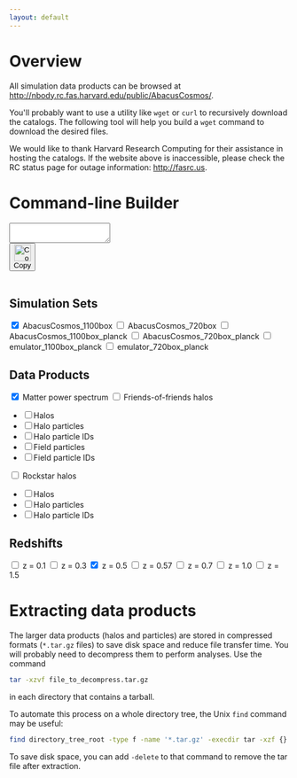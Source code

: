 ```yaml
---
layout: default
---
```

# Overview
All simulation data products can be browsed at <http://nbody.rc.fas.harvard.edu/public/AbacusCosmos/>.

You'll probably want to use a utility like `wget` or `curl` to recursively download the catalogs.
The following tool will help you build a `wget` command to download the desired files.

We would like to thank Harvard Research Computing for their assistance in hosting the catalogs.  If the website above is inaccessible, please check the RC status page for outage information: <http://fasrc.us>.

# Command-line Builder
<script src="{{ site.baseurl }}/assets/js/clipboard.min.js"></script>
<script>
new Clipboard('.copy-button');
</script>

<div id="regex-builder">
<div id="text-and-button">
<!-- Target -->
<textarea id="wget-command" value="" wrap="off" readonly></textarea>
<!-- Trigger -->
<br>
<button class="copy-button" type="button" data-clipboard-target="#wget-command">
    <img class="clippy" src="{{ site.baseurl }}/assets/images/clippy.svg" width="30" alt="Copy to clipboard"><br>Copy
</button>
</div>
<br>

<div class="checkbox-header">
<h2 class="no-anchor">Simulation Sets</h2>
<form name="sims" class="checkbox-group">
<!-- note: maybe could generate this from yml? -->
<label><input class="chk" type="checkbox" data-path="AbacusCosmos_1100box_products" checked /> AbacusCosmos_1100box </label>
<label><input class="chk" type="checkbox" data-path="AbacusCosmos_720box_products"/> AbacusCosmos_720box </label>
<label><input class="chk" type="checkbox" data-path="AbacusCosmos_1100box_planck_products" /> AbacusCosmos_1100box_planck </label>
<label><input class="chk" type="checkbox" data-path="AbacusCosmos_720box_planck_products"/> AbacusCosmos_720box_planck </label>
<label><input class="chk" type="checkbox" data-path="emulator_1100box_planck_products"/> emulator_1100box_planck </label>
<label><input class="chk" type="checkbox" data-path="emulator_720box_planck_products"/> emulator_720box_planck </label>
</form>
</div>

<div class="checkbox-header" markdown="1">
<h2 class="no-anchor">Data Products</h2>
<form name="products" class="checkbox-group" markdown="1">
<label><input class="chk" type="checkbox" data-product="power" checked /> Matter power spectrum </label>
<label><input id="fofchk" class="chk" type="checkbox" data-product="FoF_halos"/> Friends-of-friends halos</label>

- <label><input name="fofchk_sub" class="subchk" type="checkbox" data-fn="halos.tar.gz"/>Halos</label>
- <label><input name="fofchk_sub" class="subchk" type="checkbox" data-fn="halo_subsamples.tar.gz"/>Halo particles</label>
- <label><input name="fofchk_sub" class="subchk" type="checkbox" data-fn="halo_subsample_ids.tar.gz"/>Halo particle IDs</label>
- <label><input name="fofchk_sub" class="subchk" type="checkbox" data-fn="field_subsamples.tar.gz"/>Field particles</label>
- <label><input name="fofchk_sub" class="subchk" type="checkbox" data-fn="field_subsample_ids.tar.gz"/>Field particle IDs</label>

<label><input id="rockchk" class="chk" type="checkbox" data-product="rockstar_halos"/> Rockstar halos</label>
- <label><input name="rockchk_sub" class="subchk" type="checkbox" data-fn="halos.tar.gz"/>Halos</label>
- <label><input name="rockchk_sub" class="subchk" type="checkbox" data-fn="halo_subsamples.tar.gz"/>Halo particles</label>
- <label><input name="rockchk_sub" class="subchk" type="checkbox" data-fn="halo_subsample_ids.tar.gz"/>Halo particle IDs</label>
</form>
</div>

<div class="checkbox-header">
<h2 class="no-anchor">Redshifts</h2>
<form name="redshifts" class="checkbox-group" id="redshifts">
<label><input class="chk" type="checkbox" data-redshift="z0.100"/> z = 0.1</label>
<label><input class="chk" type="checkbox" data-redshift="z0.300"/> z = 0.3 </label>
<label><input class="chk" type="checkbox" data-redshift="z0.500" checked/> z = 0.5</label>
<label><input class="chk" type="checkbox" data-redshift="z0.570"/> z = 0.57</label>
<label><input class="chk" type="checkbox" data-redshift="z0.700"/> z = 0.7</label>
<label><input class="chk" type="checkbox" data-redshift="z1.000"/> z = 1.0</label>
<label><input class="chk" type="checkbox" data-redshift="z1.500"/> z = 1.5</label>
</form>
</div>

</div>  <!-- regex display -->


<script src="{{ site.baseurl }}/assets/js/regex_builder.js"></script>

# Extracting data products
The larger data products (halos and particles) are stored in compressed formats (`*.tar.gz` files) to save
disk space and reduce file transfer time. You will probably need to decompress them to perform analyses.  Use the command
```bash
tar -xzvf file_to_decompress.tar.gz
```
in each directory that contains a tarball.

To automate this process on a whole directory tree, the Unix `find` command may be useful:
```bash
find directory_tree_root -type f -name '*.tar.gz' -execdir tar -xzf {} \;
```
To save disk space, you can add `-delete` to that command to remove the tar file after extraction.
